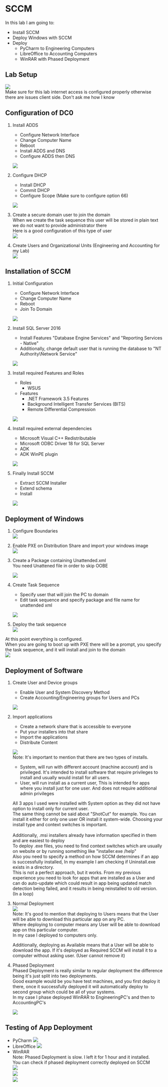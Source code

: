 # SCCM
In this lab I am going to: <br>
- Install SCCM
- Deploy Windows with SCCM
- Deploy 
  - PyCharm to Engineering Computers
  - LibreOffice to Accounting Computers
  - WinRAR with Phased Deployment

## Lab Setup
![](Lab.png) <br>
Make sure for this lab internet access is configured properly otherwise there are issues client side. Don't ask me how I know

## Configuration of DC0
1. Install ADDS
   - Configure Network Interface
   - Change Computer Name
   - Reboot
   - Install ADDS and DNS
   - Configure ADDS then DNS
   
    ![](media/ADDSInstall.webp)
2. Configure DHCP
   - Install DHCP
   - Commit DHCP
   - Configure Scope (Make sure to configure option 66)
   
   ![](media/DHCPConfiguration.webp)
3.  Create a secure domain user to join the domain <br>
    When we create the task sequence this user will be stored in plain text we do not want to provide administrator there <br>
    Here is a good configuration of this type of user <br>
    ![](../WDS/media/CreationOfDomainJoinUser.webp)
4. Create Users and Organizational Units (Engineering and Accounting for my Lab) <br>
   ![](media/OUCreation.webp)

## Installation of SCCM
1. Initial Configuration
   - Configure Network Interface
   - Change Computer Name
   - Reboot
   - Join To Domain
   
   ![](media/SCCMJoiningToDomain.webp)
2. Install SQL Server 2016 <br>
   - Install Features "Database Engine Services" and "Reporting Services - Native"
   - Additionally, change default user that is running the database to "NT Authority\Network Service"

   ![](media/SQLServerInstallation.webp)
3. Install required Features and Roles
   - Roles
      - WSUS
   - Features
      - .NET Framework 3.5 Features
      - Background Intelligent Transfer Services (BITS)
      - Remote Differential Compression

   ![](media/WSUSandFeatures.webp)
4. Install required external dependencies <br>
    - Microsoft Visual C++ Redistributable
    - Microsoft ODBC Driver 18 for SQL Server
    - ADK 
    - ADK WinPE plugin

   ![](media/ExternalDepedencies.webp)
5. Finally Install SCCM
    - Extract SCCM Installer
    - Extend schema
    - Install

   ![](media/InstallationOfSCCM.webp)

## Deployment of Windows
1. Configure Boundaries <br>
   ![](media/BoundaryConfig.webp)
2. Enable PXE on Distribution Share and import your windows image <br>
   ![](media/PXEAndImportImage.webp)
3. Create a Package containing Unattended.xml <br>
   You need Unattened file in order to skip OOBE <br>

   ![](media/PackageCreation.webp)
4. Create Task Sequence 
   - Specify user that will join the PC to domain
   - Edit task sequence and specify package and file name for unattended xml
   
   ![](media/TaskSequenceCreation.webp)
5. Deploy the task sequence <br>
   ![](media/DeployTaskSequence.webp)

At this point everything is configured. <br>
When you are going to boot up with PXE there will be a prompt, you specify the task sequence, and it will install and join to the domain <br>
![](media/WindowsSuccessInstall.webp)

## Deployment of Software
1. Create User and Device groups 
   - Enable User and System Discovery Method
   - Create Accounting/Engineering groups for Users and PCs

   ![](media/CreationOfGroups.webp)
2. Import applications <br>
   - Create a network share that is accessible to everyone 
   - Put your installers into that share
   - Import the applications
   - Distribute Content 
   
   ![](media/CreateApplications.webp) <br>
   Note: It's important to mention that there are two types of installs. <br>
      - System, will run with different account (machine account) and is privileged. It's intended to install software that require privileges to install and usually would install for all users. 
      - User, will run install as a current user, This is intended for apps where you install just for one user. And does not require additional admin privileges 
   
   All 3 apps I used were installed with System option as they did not have option to install only for current user. <br>
   The same thing cannot be said about "ShotCut" for example. You can install it either for only one user OR install it system-wide. Choosing your install type and context switches is important. 
   <br><br>
   Additionally, .msi installers already have information specified in them and are easiest to deploy <br>
   To deploy .exe files, you need to find context switches which are usually on website or by running something like "installer.exe /help" <br>
   Also you need to specify a method on how SCCM determines if an app is successfully installed, In my example I am checking if Uninstall.exe exists in a directory. <br>
   This is not a perfect approach, but it works. From my previous experience you need to look for apps that are installed as a User and can do auto-update which could result in app being updated match detection being failed, and it results in being reinstalled to old version. (In a loop) <br>
3. Normal Deployment <br>
   ![](media/DeployNormal.webp) <br>
   Note: It's good to mention that deploying to Users means that the User will be able to download this particular app on any PC. <br>
   Where deploying to computer means any User will be able to download app on this particular computer. <br>
   In my case I deployed to computers only. 
   
   Additionally, deploying as Available means that a User will be able to download the app. If it's deployed as Required SCCM will install it to a computer without asking user. (User cannot remove it)
   
4. Phased Deployment <br>
   Phased Deployment is really similar to regular deployment the difference being it's just split into two deployments. <br>
   Good example would be you have test machines, and you first deploy it there, once it successfully deployed it will automatically deploy to second group which could be all of your systems. <br>
   In my case I phase deployed WinRAR to EngineeringPC's and then to AccountingPC's <br>

   ![](media/PhasedDeploymentWinRAR.webp)

## Testing of App Deployment
- PyCharm
   ![](media/EngineeringSuccess.webp)
- LibreOffice
  ![](media/SuccessAccounting.webp)
- WinRAR <br>
   Note: Phased Deployment is slow. I left it for 1 hour and it installed. <br>
   You can check if phased deployment correctly deployed on SCCM <br>
   ![](media/PhasedDeploymentPhase1.png) <br>
   ![](media/PhasedDeploymentPhase2.png) <br>
   ![](media/FinalFinal.png)